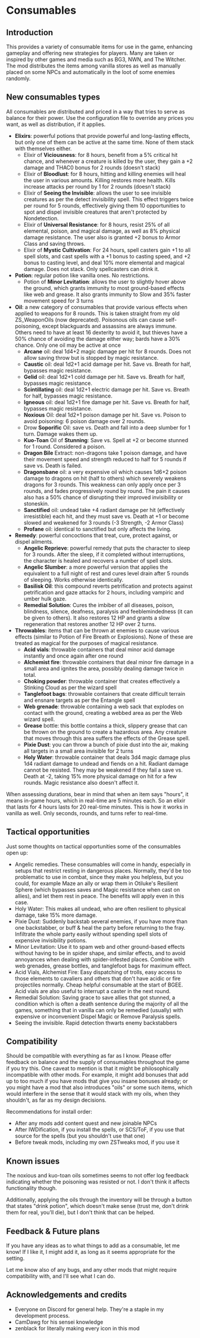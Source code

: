 # Consumables

## Introduction

This provides a variety of consumable items for use in the game, enhancing gameplay and offering new strategies for players. Many are taken or inspired by other games and media such as BG3, NWN, and The Witcher. The mod distributes the items among vanilla stores as well as manually placed on some NPCs and automatically in the loot of some enemies randomly.

## New consumables types

All consumables are distributed and priced in a way that tries to serve as balance for their power. Use the configuration file to override any prices you want, as well as distribution, if it applies.

- **Elixirs**: powerful potions that provide powerful and long-lasting effects, but only one of them can be active at the same time. None of them stack with themselves either.
  - Elixir of **Viciousness**: for 8 hours, benefit from a 5% critical hit chance, and whenever a creature is killed by the user, they gain a +2 damage and THAC0 bonus for 2 rounds (doesn't stack)
  - Elixir of **Bloodlust**: for 8 hours, hitting and killing enemies will heal the user in various amounts. Killing restores more health. Kills increase attacks per round by 1 for 2 rounds (doesn't stack)
  - Elixir of **Seeing the Invisible**: allows the user to see invisible creatures as per the detect invisibility spell. This effect triggers twice per round for 5 rounds, effectively giving them 10 opportunities to spot and dispel invisible creatures that aren't protected by Nondetection.
  - Elixir of **Universal Resistance**: for 8 hours, resist 25% of all elemental, poison, and magical damage, as well as 8% physical damage resistance. The user also is granted +2 bonus to Armor Class and saving throws.
  - Elixir of **Mystic Cultivation**: For 24 hours, spell casters gain +1 to all spell slots, and cast spells with a +1 bonus to casting speed, and +2 bonus to casting level, and deal 10% more elemental and magical damage. Does not stack. Only spellcasters can drink it.
- **Potion**: regular potion like vanilla ones. No restrictions.
  - Potion of **Minor Levitation**: allows the user to slightly hover above the ground, which grants immunity to most ground-based effects like web and grease. It also grants immunity to Slow and 35% faster movement speed for 3 turns
- **Oil**: a new category of consumables that provide various effects when applied to weapons for 8 rounds. This is taken straight from my old ZS_WeaponOils (now deprecated). Poisonous oils can cause self-poisoning, except blackguards and assassins are always immune. Others need to have at least 16 dexterity to avoid it, but thieves have a 50% chance of avoiding the damage either way; bards have a 30% chance. Only one oil may be active at once
  - **Arcane** oil: deal 1d4+2 magic damage per hit for 8 rounds. Does not allow saving throw but is stopped by magic resistance.
  - **Caustic** oil: deal 1d2+1 acid damage per hit. Save vs. Breath for half, bypasses magic resistance.
  - **Gelid** oil: deal 1d2+1 cold damage per hit. Save vs. Breath for half, bypasses magic resistance.
  - **Scintillating** oil: deal 1d2+1 electric damage per hit. Save vs. Breath for half, bypasses magic resistance.
  - **Igneous** oil: deal 1d2+1 fire damage per hit. Save vs. Breath for half, bypasses magic resistance.
  - **Noxious** Oil: deal 1d2+1 poison damage per hit. Save vs. Poison to avoid poisoning: 6 poison damage over 2 rounds.
  - Drow **Soporific** Oil: save vs. Death and fall into a deep slumber for 1 turn. Damage wakes them up.
  - **Kuo-Toan** Oil of **Stunning**: Save vs. Spell at +2 or become stunned for 1 round. Considered a poison.
  - **Dragon Bile** Extract: non-dragons take 1 poison damage, and have their movement speed and strength reduced to half for 5 rounds if save vs. Death is failed.
  - **Dragonsbane** oil: a very expensive oil which causes 1d6+2 poison damage to dragons on hit (half to others) which severely weakens dragons for 3 rounds. This weakness can only apply once per 3 rounds, and fades progressively round by round. The pain it causes also has a 50% chance of disrupting their improved invisibility or stoneskin.
  - **Sanctified** oil: undead take +4 radiant damage per hit (effectively irresistible) each hit, and they must save vs. Death at +1 or become slowed and weakened for 3 rounds (-3 Strength, -2 Armor Class)
  - **Profane** oil: identical to sanctified but only affects the living.
- **Remedy**: powerful concoctions that treat, cure, protect against, or dispel ailments.
  - **Angelic Reprieve**: powerful remedy that puts the character to sleep for 3 rounds. After the sleep, if it completed without interruptions, the character is healed and recovers a number of spell slots.
  - **Angelic Slumber**: a more powerful version that applies the equivalent to a full night of rest and cures level drain after 5 rounds of sleeping. Works otherwise identically.
  - **Basilisk Oil**: this compound reverts petrification and protects against petrification and gaze attacks for 2 hours, including vampiric and umber hulk gaze.
  - **Remedial Solution**: Cures the imbiber of all diseases, poison, blindness, silence, deafness, paralysis and feeblemindedness (it can be given to others). It also restores 12 HP and grants a slow regeneration that restores another 12 HP over 2 turns.
- **Throwables**: items that can be thrown at enemies to cause various effects (similar to Potion of Fire Breath or Explosions). None of these are treated as magical for the purposes of magical resistance.
  - **Acid vials**: throwable containers that deal minor acid damage instantly and once again after one round
  - **Alchemist fire**: throwable containers that deal minor fire damage in a small area and ignites the area, possibly dealing damage twice in total.
  - **Choking powder**: throwable container that creates effectively a Stinking Cloud as per the wizard spell
  - **Tanglefoot bags**: throwable containers that create difficult terrain and ensnare targets as per the Entangle spell
  - **Web grenade**: throwable containing a web sack that explodes on contact with the ground, creating a webbed area as per the Web wizard spell.
  - **Grease** bottle: this bottle contains a thick, slippery grease that can be thrown on the ground to create a hazardous area. Any creature that moves through this area suffers the effects of the Grease spell.
  - **Pixie Dust**: you can throw a bunch of pixie dust into the air, making all targets in a small area invisible for 2 turns
  - **Holy Water**: throwable container that deals 3d4 magic damage plus 1d4 radiant damage to undead and fiends on a hit. Radiant damage cannot be resisted. They may be weakened if they fail a save vs. Death at -2, taking 15% more physical damage on hit for a few rounds. Magic resistance also doesn't affect it.

When assessing durations, bear in mind that when an item says "hours", it means in-game hours, which in real-time are 5 minutes each. So an elixir that lasts for 4 hours lasts for 20 real-time minutes. This is how it works in vanilla as well. Only seconds, rounds, and turns refer to real-time.

## Tactical opportunities

Just some thoughts on tactical opportunities some of the consumables open up:

- Angelic remedies. These consumables will come in handy, especially in setups that restrict resting in dangerous places. Normally, they'd be too problematic to use in combat, since they make you helpless, but you could, for example Maze an ally or wrap them in Otiluke's Resilient Sphere (which bypasses saves and Magic resistance when cast on allies), and let them rest in peace. The benefits will apply even in this case.
- Holy Water: This makes all undead, who are often resilient to physical damage, take 15% more damage.
- Pixie Dust: Suddenly backstab several enemies, if you have more than one backstabber, or buff & heal the party before returning to the fray. Infiltrate the whole party easily without spending spell slots of expensive invisibility potions.
- Minor Levitation: Use it to spam web and other ground-based effects without having to be in spider shape, and similar effects, and to avoid annoyances when dealing with spider-infested places. Combine with web grenades, grease bottles, and tanglefoot bags for maximum effect.
- Acid Vials, Alchemist Fire: Easy dispatching of trolls, easy access to those elements to cavaliers and others that don't have acidic or fire projectiles normally. Cheap helpful consumable at the start of BGEE. Acid vials are also useful to interrupt a caster in the next round.
- Remedial Solution: Saving grace to save allies that got stunned, a condition which is often a death sentence during the majority of all the games, something that in vanilla can only be remedied (usually) with expensive or inconvenient Dispel Magic or Remove Paralysis spells.
- Seeing the invisible. Rapid detection thwarts enemy backstabbers

## Compatibility

Should be compatible with everything as far as I know. Please offer feedback on balance and the supply of consumables throughout the game if you try this. One caveat to mention is that it might be philosophically incompatible with other mods. For example, it might add bonuses that add up to too much if you have mods that give you insane bonuses already; or you might have a mod that also introduces "oils" or some such items, which would interfere in the sense that it would stack with my oils, when they shouldn't, as far as my design decisions.

Recommendations for install order:

- After any mods add content quest and new joinable NPCs
- After IWDification, if you install the spells, or SCS/ToF, if you use that source for the spells (but you shouldn't use that one)
- Before tweak mods, including my own ZSTweaks mod, if you use it

## Known issues

The noxious and kuo-toan oils sometimes seems to not offer log feedback indicating whether the poisoning was resisted or not. I don't think it affects functionality though.

Additionally, applying the oils through the inventory will be through a button that states "drink potion", which doesn't make sense (trust me, don't drink them for real, you'll die), but I don't think that can be helped.

## Feedback & Future plans

If you have any ideas as to what things to add as a consumable, let me know! If I like it, I might add it, as long as it seems appropriate for the setting.

Let me know also of any bugs, and any other mods that might require compatibility with, and I'll see what I can do.

## Acknowledgements and credits

- Everyone on Discord for general help. They're a staple in my development process.
- CamDawg for his sensei knowledge
- zenblack for literally making every icon in this mod
